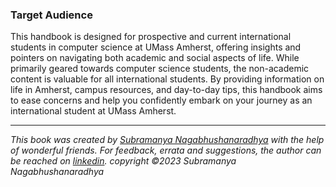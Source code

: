 ### Target Audience

This handbook is designed for prospective and current international students in computer science at UMass Amherst, offering insights and pointers on navigating both academic and social aspects of life. While primarily geared towards computer science students, the non-academic content is valuable for all international students. By providing information on life in Amherst, campus resources, and day-to-day tips, this handbook aims to ease concerns and help you confidently embark on your journey as an international student at UMass Amherst.

---
*This book was created by [Subramanya Nagabhushanaradhya](https://subramanya.ai) with the help of wonderful friends. For feedback, errata and suggestions, the author can be reached on [linkedin](https://www.linkedin.com/in/nsubramanya). copyright ©2023 Subramanya Nagabhushanaradhya*